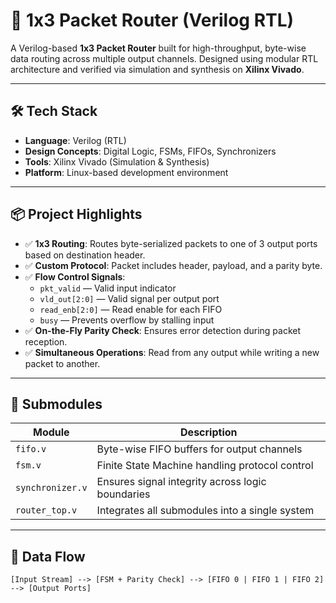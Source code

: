 # 🚀 1x3 Packet Router (Verilog RTL)

A Verilog-based **1x3 Packet Router** built for high-throughput, byte-wise data routing across multiple output channels. Designed using modular RTL architecture and verified via simulation and synthesis on **Xilinx Vivado**.

---

## 🛠️ Tech Stack

- **Language**: Verilog (RTL)
- **Design Concepts**: Digital Logic, FSMs, FIFOs, Synchronizers
- **Tools**: Xilinx Vivado (Simulation & Synthesis)
- **Platform**: Linux-based development environment

---

## 📦 Project Highlights

- ✅ **1x3 Routing**: Routes byte-serialized packets to one of 3 output ports based on destination header.
- ✅ **Custom Protocol**: Packet includes header, payload, and a parity byte.
- ✅ **Flow Control Signals**:
  - `pkt_valid` — Valid input indicator
  - `vld_out[2:0]` — Valid signal per output port
  - `read_enb[2:0]` — Read enable for each FIFO
  - `busy` — Prevents overflow by stalling input
- ✅ **On-the-Fly Parity Check**: Ensures error detection during packet reception.
- ✅ **Simultaneous Operations**: Read from any output while writing a new packet to another.

---

## 🧩 Submodules

| Module         | Description                                         |
|----------------|-----------------------------------------------------|
| `fifo.v`       | Byte-wise FIFO buffers for output channels          |
| `fsm.v`        | Finite State Machine handling protocol control      |
| `synchronizer.v` | Ensures signal integrity across logic boundaries |
| `router_top.v` | Integrates all submodules into a single system      |

---

## 🔄 Data Flow

```text
[Input Stream] --> [FSM + Parity Check] --> [FIFO 0 | FIFO 1 | FIFO 2] --> [Output Ports]
